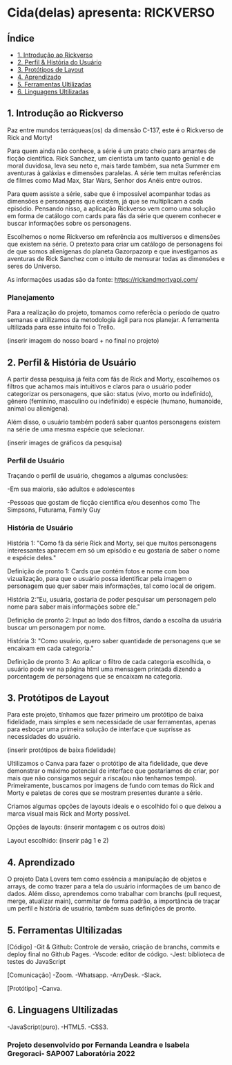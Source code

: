 # Cida(delas) apresenta: RICKVERSO

## Índice

- [1. Introdução ao Rickverso](#1-introdução-ao-rickverso)
- [2. Perfil & História do Usuário](#2-perfil-&-história-do-usuário)
- [3. Protótipos de Layout](#3-protótipos-de-layout)
- [4. Aprendizado](#4-aprendizado)
- [5. Ferramentas Ultilizadas](#5-ferramentas-ultilizadas)
- [6. Linguagens Ultilizadas](#6-linguagens-ultilizadas)


## 1. Introdução ao Rickverso

Paz entre mundos terráqueas(os) da dimensão C-137, este é o Rickverso de Rick and Morty!

Para quem ainda não conhece, a série é um prato cheio para amantes de ficção científica. Rick Sanchez, um cientista um tanto quanto genial e de moral duvidosa, leva seu neto e, mais tarde também, sua neta Summer em aventuras à galáxias e dimensões paralelas. A série tem muitas referências de filmes como Mad Max, Star Wars, Senhor dos Anéis entre outros.

Para quem assiste a série, sabe que é impossível acompanhar todas as dimensões e personagens que existem, já que se multiplicam a cada episódio. Pensando nisso, a aplicação Rickverso vem como uma solução em forma de catálogo com cards para fãs da série que querem conhecer e buscar informações sobre os personagens.

Escolhemos o nome Rickverso em referência aos multiversos e dimensões que existem na série. O pretexto para criar um catálogo de personagens foi de que somos alienígenas do planeta Gazorpazorp e que investigamos as aventuras de Rick Sanchez com o intuito de mensurar todas as dimensões e seres do Universo.

As informações usadas são da fonte: https://rickandmortyapi.com/

### Planejamento

Para a realização do projeto, tomamos como referêcia o período de quatro semanas e ultilizamos da metodologia ágil para nos planejar. A ferramenta ultilizada para esse intuito foi o Trello.

(inserir imagem do nosso board + no final no projeto)


## 2. Perfil & História de Usuário

A partir dessa pesquisa já feita com fãs de Rick and Morty, escolhemos os filtros que achamos mais intuitivos e claros para o usuário poder categorizar os personagens, que são: status (vivo, morto ou indefinido), gênero (feminino, masculino ou indefinido) e espécie (humano, humanoide, animal ou alienígena).

Além disso, o usuário também poderá saber quantos personagens existem  na série de uma mesma espécie que selecionar.

(inserir images de gráficos da pesquisa)

### Perfil de Usuário

Traçando o perfil de usuário, chegamos a algumas conclusões:

-Em sua maioria, são adultos e adolescentes

-Pessoas que gostam de ficção científica e/ou desenhos como The Simpsons, Futurama, Family Guy

### História de Usuário

História 1: "Como fã da série Rick and Morty, sei que muitos personagens interessantes aparecem em só um episódio e eu gostaria de saber o nome e espécie deles."

Definição de pronto 1: Cards que contém fotos e nome com boa vizualização, para que o usuário possa identificar pela imagem o personagem que quer saber mais informações, tal como local de origem.

História 2:"Eu, usuária, gostaria de poder pesquisar um personagem pelo nome para saber mais informações sobre ele."

Definição de pronto 2: Input ao lado dos filtros, dando a escolha da usuária buscar um personagem por nome.

História 3: "Como usuário, quero saber quantidade de personagens que se encaixam em cada categoria."

Definição de pronto 3: Ao aplicar o filtro de cada categoria escolhida, o usuário pode ver na página html uma mensagem printada dizendo a porcentagem de personagens que se encaixam na categoria.


## 3. Protótipos de Layout

Para este projeto, tínhamos que fazer primeiro um protótipo de baixa fidelidade, mais simples e sem necessidade de usar ferramentas, apenas para esboçar uma primeira solução de interface que suprisse as necessidades do usuário.

(inserir protótipos de baixa fidelidade)

Ultilizamos o Canva para fazer o protótipo de alta fidelidade, que deve demonstrar o máximo potencial de interface que gostaríamos de criar, por mais que não consigamos seguir a risca(ou não tenhamos tempo). Primeiramente, buscamos por imagens de fundo com temas do Rick and Morty e paletas de cores que se mostram presentes durante a série.

Criamos algumas opções de layouts ideais e o escolhido foi o que deixou a marca visual mais Rick and Morty possível.

Opções de layouts:
(inserir montagem c os outros dois)

Layout escolhido:
(inserir pág 1 e 2)

## 4. Aprendizado

O projeto Data Lovers tem como essência a manipulação de objetos e arrays, de como trazer para a tela do usuário informações de um banco de dados. Além disso, aprendemos como trabalhar com branchs (pull request, merge, atualizar main), commitar de forma padrão, a importância de traçar um perfil e história de usuário, também suas definições de pronto.

## 5. Ferramentas Ultilizadas

[Código]
-Git & Github: Controle de versão, criação de branchs, commits e deploy final no Github Pages.
-Vscode: editor de código.
-Jest: biblioteca de testes do JavaScript

[Comunicação]
-Zoom.
-Whatsapp.
-AnyDesk.
-Slack.

[Protótipo]
-Canva.

## 6. Linguagens Ultilizadas

-JavaScript(puro).
-HTML5.
-CSS3.

### Projeto desenvolvido por Fernanda Leandra e Isabela Gregoraci- SAP007 Laboratória 2022
